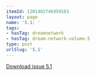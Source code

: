 ```yaml
---
itemId: 1201402746959183
layout: page
name: '5.1: '
tags:
- hasTag: dreamnetwork
- hasTag: dream-network-volume-5
type: post
urlSlug: '5.1'
---
```

<a href="files/pdfs/Volume_5/5.1-Dream-Network-Bulletin_Volume-5-Number-1.pdf" download="">Download issue 5.1</a>